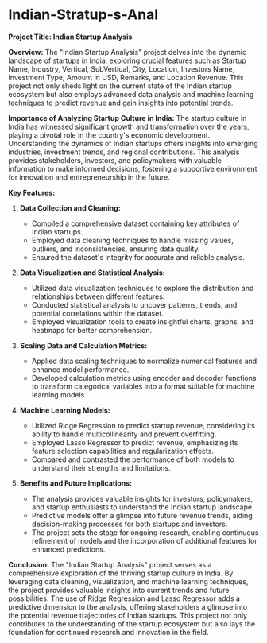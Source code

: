 # Indian-Stratup-s-Anal
**Project Title: Indian Startup Analysis**

**Overview:**
The "Indian Startup Analysis" project delves into the dynamic landscape of startups in India, exploring crucial features such as Startup Name, Industry, Vertical, SubVertical, City, Location, Investors Name, Investment Type, Amount in USD, Remarks, and Location Revenue. This project not only sheds light on the current state of the Indian startup ecosystem but also employs advanced data analysis and machine learning techniques to predict revenue and gain insights into potential trends.

**Importance of Analyzing Startup Culture in India:**
The startup culture in India has witnessed significant growth and transformation over the years, playing a pivotal role in the country's economic development. Understanding the dynamics of Indian startups offers insights into emerging industries, investment trends, and regional contributions. This analysis provides stakeholders, investors, and policymakers with valuable information to make informed decisions, fostering a supportive environment for innovation and entrepreneurship in the future.

**Key Features:**

1. **Data Collection and Cleaning:**
   - Compiled a comprehensive dataset containing key attributes of Indian startups.
   - Employed data cleaning techniques to handle missing values, outliers, and inconsistencies, ensuring data quality.
   - Ensured the dataset's integrity for accurate and reliable analysis.

2. **Data Visualization and Statistical Analysis:**
   - Utilized data visualization techniques to explore the distribution and relationships between different features.
   - Conducted statistical analysis to uncover patterns, trends, and potential correlations within the dataset.
   - Employed visualization tools to create insightful charts, graphs, and heatmaps for better comprehension.

3. **Scaling Data and Calculation Metrics:**
   - Applied data scaling techniques to normalize numerical features and enhance model performance.
   - Developed calculation metrics using encoder and decoder functions to transform categorical variables into a format suitable for machine learning models.

4. **Machine Learning Models:**
   - Utilized Ridge Regression to predict startup revenue, considering its ability to handle multicollinearity and prevent overfitting.
   - Employed Lasso Regressor to predict revenue, emphasizing its feature selection capabilities and regularization effects.
   - Compared and contrasted the performance of both models to understand their strengths and limitations.

5. **Benefits and Future Implications:**
   - The analysis provides valuable insights for investors, policymakers, and startup enthusiasts to understand the Indian startup landscape.
   - Predictive models offer a glimpse into future revenue trends, aiding decision-making processes for both startups and investors.
   - The project sets the stage for ongoing research, enabling continuous refinement of models and the incorporation of additional features for enhanced predictions.

**Conclusion:**
The "Indian Startup Analysis" project serves as a comprehensive exploration of the thriving startup culture in India. By leveraging data cleaning, visualization, and machine learning techniques, the project provides valuable insights into current trends and future possibilities. The use of Ridge Regression and Lasso Regressor adds a predictive dimension to the analysis, offering stakeholders a glimpse into the potential revenue trajectories of Indian startups. This project not only contributes to the understanding of the startup ecosystem but also lays the foundation for continued research and innovation in the field.
